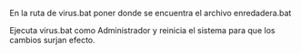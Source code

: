 En la ruta de virus.bat poner donde se encuentra el archivo enredadera.bat

Ejecuta virus.bat como Administrador y reinicia el sistema para que los cambios surjan efecto.
